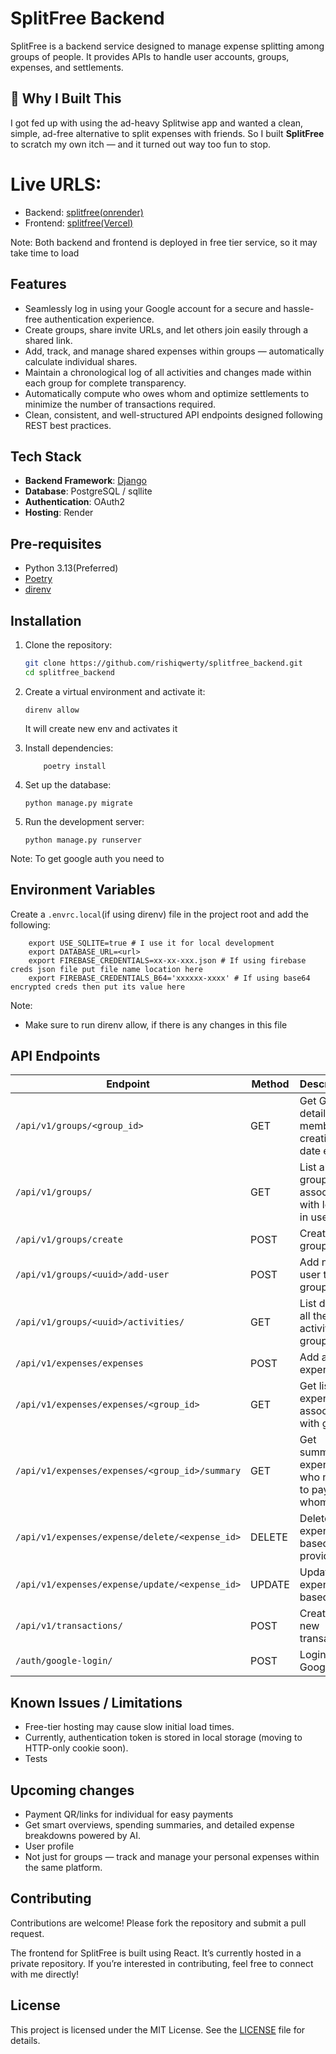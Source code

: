 # SplitFree Backend

SplitFree is a backend service designed to manage expense splitting among groups of people. It provides APIs to handle user accounts, groups, expenses, and settlements.

## 📌 Why I Built This

I got fed up with using the ad-heavy Splitwise app and wanted a clean, simple, ad-free alternative to split expenses with friends. So I built **SplitFree** to scratch my own itch — and it turned out way too fun to stop.

# Live URLS:
- Backend: [splitfree(onrender)](https://splitfree-backend.onrender.com/)
- Frontend: [splitfree(Vercel)](https://split-free-frontend.vercel.app/)

Note: Both backend and frontend is deployed in free tier service, so it may take time to load
## Features

- Seamlessly log in using your Google account for a secure and hassle-free authentication experience.
- Create groups, share invite URLs, and let others join easily through a shared link.
- Add, track, and manage shared expenses within groups — automatically calculate individual shares.
- Maintain a chronological log of all activities and changes made within each group for complete transparency.
- Automatically compute who owes whom and optimize settlements to minimize the number of transactions required.
- Clean, consistent, and well-structured API endpoints designed following REST best practices.

## Tech Stack

- **Backend Framework**: [Django](https://www.djangoproject.com/)
- **Database**: PostgreSQL / sqllite
- **Authentication**: OAuth2
- **Hosting**: Render

## Pre-requisites
- Python 3.13(Preferred)
- [Poetry](https://python-poetry.org/)
- [direnv](https://direnv.net/)
## Installation

1. Clone the repository:
    ```bash
    git clone https://github.com/rishiqwerty/splitfree_backend.git
    cd splitfree_backend
    ```

2. Create a virtual environment and activate it:
    ```
    direnv allow
    ```
    It will create new env and activates it


3. Install dependencies:
    ```
        poetry install
    ```

4. Set up the database:
    ```
    python manage.py migrate
    ```

5. Run the development server:
    ```
    python manage.py runserver
    ```
Note: To get google auth you need to 

## Environment Variables

Create a `.envrc.local`(if using direnv) file in the project root and add the following:

```
    export USE_SQLITE=true # I use it for local development
    export DATABASE_URL=<url>
    export FIREBASE_CREDENTIALS=xx-xx-xxx.json # If using firebase creds json file put file name location here
    export FIREBASE_CREDENTIALS_B64='xxxxxx-xxxx' # If using base64 encrypted creds then put its value here
```
Note:
- Make sure to run direnv allow, if there is any changes in this file

## API Endpoints

| Endpoint                | Method | Description                  |
|-------------------------|--------|------------------------------|
| `/api/v1/groups/<group_id>`           | GET   | Get Group details members, creation date etc. |
| `/api/v1/groups/`           | GET   | List all groups associated with logged in user. |
| `/api/v1/groups/create`           | POST   | Create new group. |
| `/api/v1/groups/<uuid>/add-user`           | POST   | Add new user to group. |
| `/api/v1/groups/<uuid>/activities/`           | GET   | List down all the activities in group. |
| `/api/v1/expenses/expenses`         | POST   | Add a new expense            |
| `/api/v1/expenses/expenses/<group_id>`        | GET   | Get list of expenses associated with group  |
| `/api/v1/expenses/expenses/<group_id>/summary`    | GET   | Get summary of expenses who needs to pay whom? |
| `/api/v1/expenses/expense/delete/<expense_id>`    | DELETE  | Delete expense based on provided id  |
| `/api/v1/expenses/expense/update/<expense_id>`    | UPDATE   | Update an expense based on id   |
| `/api/v1/transactions/`   | POST   | Create a new transaction          |
| `/auth/google-login/`   | POST   | Login via Google             |


## Known Issues / Limitations

- Free-tier hosting may cause slow initial load times.
- Currently, authentication token is stored in local storage (moving to HTTP-only cookie soon).
- Tests

## Upcoming changes
- Payment QR/links for individual for easy payments
- Get smart overviews, spending summaries, and detailed expense breakdowns powered by AI.
- User profile
- Not just for groups — track and manage your personal expenses within the same platform.

## Contributing

Contributions are welcome! Please fork the repository and submit a pull request.

The frontend for SplitFree is built using React.
It’s currently hosted in a private repository. If you’re interested in contributing, feel free to connect with me directly!

## License

This project is licensed under the MIT License. See the [LICENSE](LICENSE) file for details.
